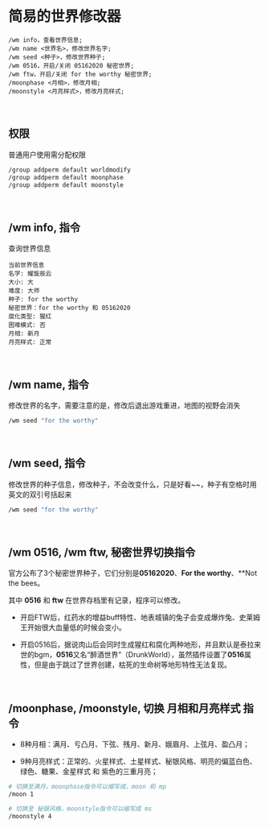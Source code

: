 # 简易的世界修改器

```
/wm info，查看世界信息;
/wm name <世界名>，修改世界名字;
/wm seed <种子>，修改世界种子;
/wm 0516，开启/关闭 05162020 秘密世界;
/wm ftw，开启/关闭 for the worthy 秘密世界;
/moonphase <月相>，修改月相;
/moonstyle <月亮样式>，修改月亮样式;
```

<br/>

## 权限

普通用户使用需分配权限

```bash
/group addperm default worldmodify
/group addperm default moonphase
/group addperm default moonstyle
```

<br/>

## /wm info, 指令

查询世界信息

```plaintext
当前世界信息
名字: 耀旋辰云
大小: 大
难度: 大师
种子: for the worthy
秘密世界：for the worthy 和 05162020
腐化类型: 猩红
困难模式: 否
月相: 新月
月亮样式: 正常
```

<br/>

## /wm name, 指令

修改世界的名字，需要注意的是，修改后退出游戏重进，地图的视野会消失

```bash
/wm seed "for the worthy"
```

<br/>

## /wm seed, 指令

修改世界的种子信息，修改种子，不会改变什么，只是好看~~，种子有空格时用英文的双引号括起来

```bash
/wm seed "for the worthy"
```



<br/>

## /wm 0516, /wm ftw, 秘密世界切换指令

官方公布了3个秘密世界种子，它们分别是**05162020**、**For the worthy**、**Not the bees。

其中 **0516** 和 **ftw** 在世界存档里有记录，程序可以修改。

- 开启FTW后，红药水的增益buff特性、地表城镇的兔子会变成爆炸兔、史莱姆王开始很大血量低的时候会变小。

- 开启0516后，据说肉山后会同时生成猩红和腐化两种地形，并且默认是泰拉来世的bgm，**0516**又名“醉酒世界”（DrunkWorld），虽然插件设置了**0516**属性，但是由于跳过了世界创建，枯死的生命树等地形特性无法复现。


<br/>

## /moonphase, /moonstyle, 切换 月相和月亮样式 指令

- 8种月相：满月、亏凸月、下弦、残月、新月、娥眉月、上弦月、盈凸月；

- 9种月亮样式：正常的、火星样式、土星样式、秘银风格、明亮的偏蓝白色、绿色、糖果、金星样式 和 紫色的三重月亮；

```bash
# 切换至满月，moonphase指令可以缩写成，moon 和 mp
/moon 1

# 切换至 秘银风格，moonstyle指令可以缩写成 ms
/moonstyle 4
```